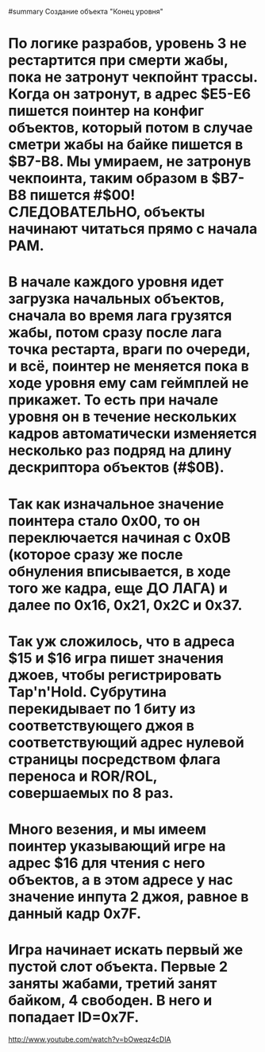 #summary Создание объекта "Конец уровня"

 # По логике разрабов, уровень 3 не рестартится при смерти жабы, пока не затронут чекпойнт трассы. Когда он затронут, в адрес $E5-E6 пишется поинтер на конфиг объектов, который потом в случае сметри жабы на байке пишется в $B7-B8. Мы умираем, не затронув чекпоинта, таким образом в $B7-B8 пишется #$00! СЛЕДОВАТЕЛЬНО, объекты начинают читаться прямо с начала РАМ. 
 # В начале каждого уровня идет загрузка начальных объектов, сначала во время лага грузятся жабы, потом сразу после лага точка рестарта, враги по очереди, и всё, поинтер не меняется пока в ходе уровня ему сам геймплей не прикажет. То есть при начале уровня он в течение нескольких кадров автоматически изменяется несколько раз подряд на длину дескриптора объектов (#$0B). 
 # Так как изначальное значение поинтера стало 0x00, то он переключается начиная с 0x0B (которое сразу же после обнуления вписывается, в ходе того же кадра, еще ДО ЛАГА) и далее по 0x16, 0x21, 0x2C и 0x37. 
 # Так уж сложилось, что в адреса $15 и $16 игра пишет значения джоев, чтобы регистрировать Tap'n'Hold. Субрутина перекидывает по 1 биту из соответствующего джоя в соответствующий адрес нулевой страницы посредством флага переноса и ROR/ROL, совершаемых по 8 раз. 
 # Много везения, и мы имеем поинтер указывающий игре на адрес $16 для чтения с него объектов, а в этом адресе у нас значение инпута 2 джоя, равное в данный кадр 0x7F. 
 # Игра начинает искать первый же пустой слот объекта. Первые 2 заняты жабами, третий занят байком, 4 свободен. В него и попадает ID=0x7F.

http://www.youtube.com/watch?v=bOweqz4cDlA